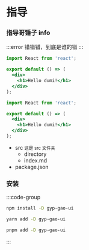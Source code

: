 # 指导
### 指导哥锤子 <Badge>info</Badge>

:::error
错错错，到底是谁的错
:::

```jsx
import React from 'react';

export default () => (
  <div>
    <h1>Hello dumi!</h1>
  </div>
);
```

```jsx {3,6-9} | pure
import React from 'react';

export default () => (
  <div>
    <h1>Hello dumi!</h1>
  </div>
);
```

<Tree>
  <ul>
    <li>
      src
      <small>这是 src 文件夹</small>
      <ul>
        <li>directory <ul></ul></li>
        <li>index.md</li>
      </ul>
    </li>
    <li>package.json</li>
  </ul>
</Tree>

### 安装

:::code-group

```bash [npm]
npm install -D gyp-gao-ui
```

```bash [yarn]
yarn add -D gyp-gao-ui
```

```bash [pnpm]
pnpm add -D gyp-gao-ui
```

:::
